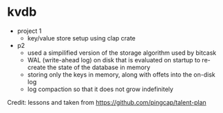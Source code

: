 # kvdb

* project 1
  * key/value store setup using clap crate
* p2
  * used a simpilified version of the storage algorithm used by bitcask
  * WAL (write-ahead log) on disk that is evaluated on startup to re-create the state of the database in memory
  * storing only the keys in memory, along with offets into the on-disk log
  * log compaction so that it does not grow indefinitely

Credit:
lessons and taken from https://github.com/pingcap/talent-plan